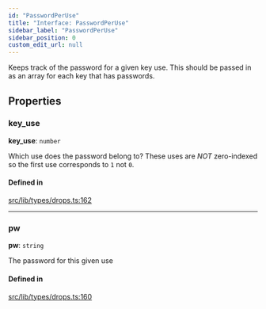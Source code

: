 ```yaml
---
id: "PasswordPerUse"
title: "Interface: PasswordPerUse"
sidebar_label: "PasswordPerUse"
sidebar_position: 0
custom_edit_url: null
---
```


Keeps track of the password for a given key use. This should be passed in as an array for each key that has passwords.

## Properties

### key\_use

 **key\_use**: `number`

Which use does the password belong to? These uses are *NOT* zero-indexed so the first use corresponds to `1` not `0`.

#### Defined in

[src/lib/types/drops.ts:162](https://github.com/keypom/keypom-js/blob/f5507ba/src/lib/types/drops.ts#L162)

___

### pw

 **pw**: `string`

The password for this given use

#### Defined in

[src/lib/types/drops.ts:160](https://github.com/keypom/keypom-js/blob/f5507ba/src/lib/types/drops.ts#L160)
